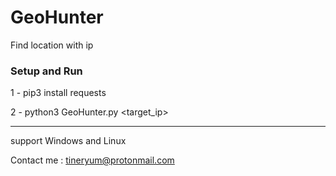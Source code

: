 # GeoHunter
Find location with ip

<h3>Setup and Run</h3>

1 - pip3 install requests

2 - python3 GeoHunter.py <target_ip>
<hr>
support Windows and Linux

Contact me : tineryum@protonmail.com
